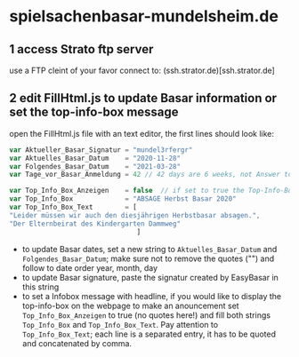 spielsachenbasar-mundelsheim.de
===============================

1 access Strato ftp server
------------------------
use a FTP cleint of your favor connect to:
(ssh.strator.de)[ssh.strator.de]


2 edit FillHtml.js to update Basar information or set the top-info-box message
-------------------------------------------------------------------------
open the FillHtml.js file with an text editor, the first lines should look like:

```javascript
var Aktueller_Basar_Signatur = "mundel3rfergr"
var Aktuelles_Basar_Datum    = "2020-11-28"
var Folgendes_Basar_Datum    = "2021-03-28"
var Tage_vor_Basar_Anmeldung = 42 // 42 days are 6 weeks, not Answer to the Ultimate Question of Life, the Universe, and Everything

var Top_Info_Box_Anzeigen    = false  // if set to true the Top-Info-Box will be shown
var Top_Info_Box             = "ABSAGE Herbst Basar 2020"
var Top_Info_Box_Text        = [
"Leider müssen wir auch den diesjährigen Herbstbasar absagen.",
"Der Elternbeirat des Kindergarten Dammweg"
								]
```


* to update Basar dates, set a new string to `Aktuelles_Basar_Datum` and `Folgendes_Basar_Datum`; make sure not to remove the quotes ("") and follow to date order year, month, day
* to update Basar signature, paste the signatur created by EasyBasar in this string
* to set a Infobox message with headline, if you would like to display the top-info-box on the webpage to make an anouncement set `Top_Info_Box_Anzeigen` to true (no quotes here!) and fill both strings `Top_Info_Box` and `Top_Info_Box_Text`. Pay attention to `Top_Info_Box_Text`; each line is a separated entry, it has to be quoted and concatenated by comma.


